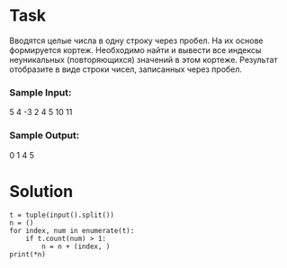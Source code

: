 # Task

Вводятся целые числа в одну строку через пробел. На их основе формируется кортеж. Необходимо найти и вывести все индексы неуникальных (повторяющихся) значений в этом кортеже. Результат отобразите в виде строки чисел, записанных через пробел.

### Sample Input:

5 4 -3 2 4 5 10 11

### Sample Output:

0 1 4 5

# Solution
```
t = tuple(input().split())
n = ()
for index, num in enumerate(t):
    if t.count(num) > 1:
        n = n + (index, )
print(*n)
```